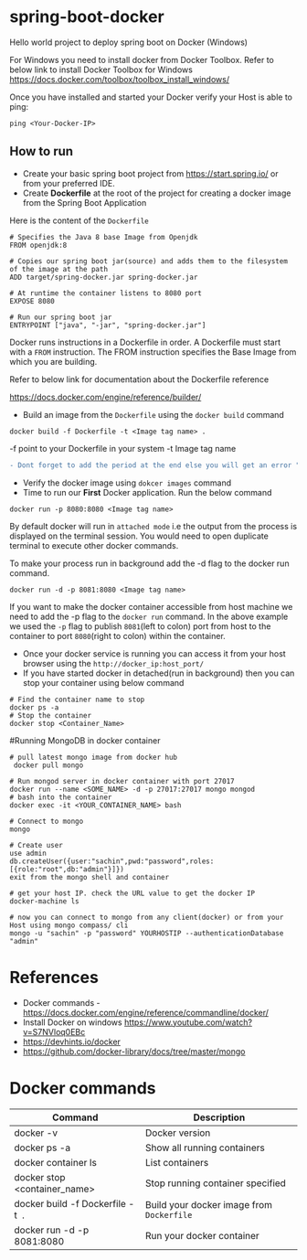 # spring-boot-docker
Hello world project to deploy spring boot on Docker (Windows)

For Windows you need to install docker from Docker Toolbox. Refer to below link to install Docker Toolbox for Windows
https://docs.docker.com/toolbox/toolbox_install_windows/

Once you have installed and started your Docker verify your Host is able to ping:
```
ping <Your-Docker-IP>
```
## How to run
* Create your basic spring boot project from https://start.spring.io/ or from your preferred IDE.
* Create **Dockerfile** at the root of the project for creating a docker image from the Spring Boot Application

Here is the content of the ```Dockerfile```
```docker
# Specifies the Java 8 base Image from Openjdk
FROM openjdk:8

# Copies our spring boot jar(source) and adds them to the filesystem of the image at the path
ADD target/spring-docker.jar spring-docker.jar

# At runtime the container listens to 8080 port
EXPOSE 8080 

# Run our spring boot jar
ENTRYPOINT ["java", "-jar", "spring-docker.jar"] 
```

Docker runs instructions in a Dockerfile in order. A Dockerfile must start with a `FROM` instruction. The FROM instruction specifies the Base Image from which you are building.


Refer to below link for documentation about the Dockerfile reference

https://docs.docker.com/engine/reference/builder/
* Build an image from the ```Dockerfile``` using the ```docker build``` command 
```
docker build -f Dockerfile -t <Image tag name> .
```
-f  point to your Dockerfile in your system
-t Image tag name
```diff
- Dont forget to add the period at the end else you will get an error "docker build" requires exactly 1 argument
```
* Verify the docker image using ```dokcer images``` command
* Time to run our **First** Docker application. Run the below command
```
docker run -p 8080:8080 <Image tag name>
```
By default docker will run in ```attached mode``` i.e the output from the process is displayed on the terminal session. You would need to open duplicate terminal to execute other docker commands.

To make your process run in background add the -d flag to the docker run command.
```
docker run -d -p 8081:8080 <Image tag name>
```
If you want to make the docker container accessible from host machine we need to add the -p flag to the ```docker run``` command. In the above example we used the ```-p``` flag to publish ```8081```(left to colon) port from host to the container to port ```8080```(right to colon) within the container. 
* Once your docker service is running you can access it from your host browser using the ```http://docker_ip:host_port/```
* If you have started docker in detached(run in background) then you can stop your container using below command
```
# Find the container name to stop
docker ps -a
# Stop the container
docker stop <Container_Name>
```
#Running MongoDB in docker container
```
# pull latest mongo image from docker hub
 docker pull mongo

# Run mongod server in docker container with port 27017
docker run --name <SOME_NAME> -d -p 27017:27017 mongo mongod
# bash into the container
docker exec -it <YOUR_CONTAINER_NAME> bash

# Connect to mongo
mongo

# Create user
use admin
db.createUser({user:"sachin",pwd:"password",roles:[{role:"root",db:"admin"}]})
exit from the mongo shell and container

# get your host IP. check the URL value to get the docker IP 
docker-machine ls

# now you can connect to mongo from any client(docker) or from your Host using mongo compass/ cli
mongo -u "sachin" -p "password" YOURHOSTIP --authenticationDatabase "admin"

```


# References
* Docker commands - https://docs.docker.com/engine/reference/commandline/docker/
* Install Docker on windows https://www.youtube.com/watch?v=S7NVloq0EBc
* https://devhints.io/docker
* https://github.com/docker-library/docs/tree/master/mongo


# Docker commands
| Command  | Description |
| ------------- | ------------- |
| docker -v  | Docker version  |
| docker ps -a  | Show all running containers |
| docker container ls  | List containers |
| docker stop <container_name>  | Stop running container specified |
| docker build -f Dockerfile -t <Image tag name> .  | Build your docker image from ```Dockerfile``` |
| docker run -d -p 8081:8080 <Image tag name>  | Run your docker container |
